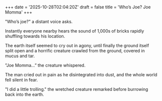 +++
date = '2025-10-28T02:04:20Z'
draft = false
title = 'Who’s Joe? Joe Momma'
+++

"Who’s joe?" a distant voice asks.

Instantly everyone nearby hears the sound of 1,000s of bricks rapidly shuffling towards his location.

The earth itself seemed to cry out in agony, until finally the ground itself split open and a horrific creature crawled from the ground, covered in mucus and tar.

”Joe Momma…” the creature whispered.

The man cried out in pain as he disintegrated into dust, and the whole world fell silent in fear.

"I did a little trolling." the wretched creature remarked before burrowing back into the earth.
